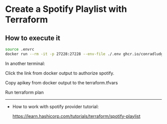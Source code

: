 # Create a Spotify Playlist with Terraform
## How to execute it
```sh
source .envrc
docker run --rm -it -p 27228:27228 --env-file ./.env ghcr.io/conradludgate/spotify-auth-proxy
```
In another terminal:

Click the link from docker output to authorize spotify.

Copy apikey from docker output to the terraform.tfvars

Run terraform plan

---

- How to work with spotify provider tutorial:

    https://learn.hashicorp.com/tutorials/terraform/spotify-playlist